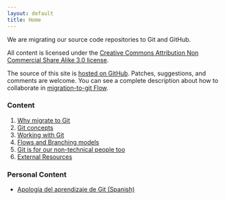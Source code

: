 ```yaml
---
layout: default
title: Home
---
```


We are migrating our source code repositories to Git and GitHub. 

All content is licensed under the [Creative Commons Attribution Non Commercial Share Alike 3.0 license](http://creativecommons.org/licenses/by-nc-sa/3.0/).

The source of this site is [hosted on GitHub](https://github.com/MakingSense/migration-to-git). Patches, suggestions, and comments are welcome. You can see a complete description about how to collaborate in [migration-to-git Flow](/migration-to-git/4-flows/migration-to-git-flow.html).

### Content

1. [Why migrate to Git](1-why-migrate)
2. [Git concepts](2-concepts)
3. [Working with Git](3-working-with-git)
4. [Flows and Branching models](4-flows)
5. [Git is for our non-technical people too](5-non-technical)
6. [External Resources](external-resources.html)

### Personal Content

* [Apología del aprendizaje de Git (Spanish)](/migration-to-git/andresmoschini/learning-git-apology-es.html)